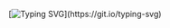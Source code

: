 [![Typing SVG](https://readme-typing-svg.demolab.com?font=Fira+Code&size=48&pause=1000&color=F78A13&random=false&width=800&height=80&lines=Hi%2C+Welcome+to+My+Portfoio+Page!)](https://git.io/typing-svg)
